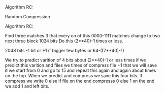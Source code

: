 Algorithm RC:

Random Compression

Algorithm RC:

Find three matches 3 that every on of this 0000-1111 matches change to two next three block 1024 bits Do this (2**40)-1 times or less.

2048 bits -1 bit or +1 if bigger few bytes or 64-((2**40)-1)

We try to predict varition of 4 bits about (2**40)-1 or less times if we predict this varition and files we times of compress file +1 that we will save it we start from 0 and go to 15 and repeat this again and again about times on the top. When we predict and compress we save this four bits. If compress we write 0 else if file on the end compresss 0 else 1 on the end we add 1 and left bits.
